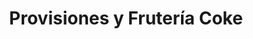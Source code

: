 ---
title: "Provisiones y Frutería Coke"
url: /valdivia/provisiones-y-fruteria-coke/
shop: Lebensmittel
---